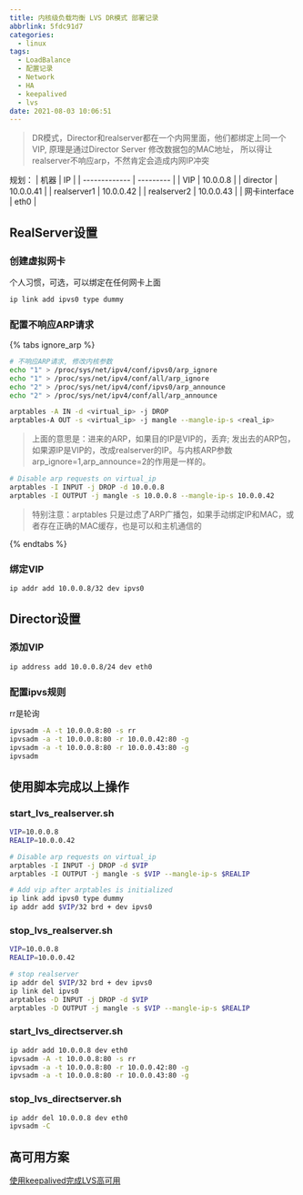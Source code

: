 ```yaml
---
title: 内核级负载均衡 LVS DR模式 部署记录
abbrlink: 5fdc91d7
categories:
  - linux
tags:
  - LoadBalance
  - 配置记录
  - Network
  - HA
  - keepalived
  - lvs
date: 2021-08-03 10:06:51
---
```


> DR模式，Director和realserver都在一个内网里面，他们都绑定上同一个VIP, 原理是通过Director Server 修改数据包的MAC地址， 所以得让realserver不响应arp，不然肯定会造成内网IP冲突

规划：
| 机器          | IP        |
| ------------- | --------- |
| VIP           | 10.0.0.8  |
| director      | 10.0.0.41 |
| realserver1   | 10.0.0.42 |
| realserver2   | 10.0.0.43 |
| 网卡interface | eth0      |

## RealServer设置

### 创建虚拟网卡

个人习惯，可选，可以绑定在任何网卡上面

```bash
ip link add ipvs0 type dummy
```

### 配置不响应ARP请求

{% tabs ignore_arp %}
<!-- tab 方法1: 调整内核参数 -->

```bash
# 不响应ARP请求, 修改内核参数
echo "1" > /proc/sys/net/ipv4/conf/ipvs0/arp_ignore
echo "1" > /proc/sys/net/ipv4/conf/all/arp_ignore
echo "2" > /proc/sys/net/ipv4/conf/ipvs0/arp_announce
echo "2" > /proc/sys/net/ipv4/conf/all/arp_announce
```

<!-- endtab -->

<!-- tab 方法2: 采用arptables -->

```bash
arptables -A IN -d <virtual_ip> -j DROP
arptables-A OUT -s <virtual_ip> -j mangle --mangle-ip-s <real_ip>
```

> 上面的意思是：进来的ARP，如果目的IP是VIP的，丢弃; 发出去的ARP包，如果源IP是VIP的，改成realserver的IP。与内核ARP参数arp_ignore=1,arp_announce=2的作用是一样的。  

```bash
# Disable arp requests on virtual_ip
arptables -I INPUT -j DROP -d 10.0.0.8
arptables -I OUTPUT -j mangle -s 10.0.0.8 --mangle-ip-s 10.0.0.42
```

> 特别注意：arptables 只是过虑了ARP广播包，如果手动绑定IP和MAC，或者存在正确的MAC缓存，也是可以和主机通信的

<!-- endtab -->
{% endtabs %}

### 绑定VIP

```bash
ip addr add 10.0.0.8/32 dev ipvs0
```

## Director设置

### 添加VIP

```bash
ip address add 10.0.0.8/24 dev eth0
```

### 配置ipvs规则

rr是轮询

```bash
ipvsadm -A -t 10.0.0.8:80 -s rr
ipvsadm -a -t 10.0.0.8:80 -r 10.0.0.42:80 -g
ipvsadm -a -t 10.0.0.8:80 -r 10.0.0.43:80 -g
ipvsadm
```

## 使用脚本完成以上操作

### start_lvs_realserver.sh

```bash
VIP=10.0.0.8
REALIP=10.0.0.42

# Disable arp requests on virtual_ip
arptables -I INPUT -j DROP -d $VIP
arptables -I OUTPUT -j mangle -s $VIP --mangle-ip-s $REALIP

# Add vip after arptables is initialized
ip link add ipvs0 type dummy
ip addr add $VIP/32 brd + dev ipvs0
```

### stop_lvs_realserver.sh

```bash
VIP=10.0.0.8
REALIP=10.0.0.42

# stop realserver
ip addr del $VIP/32 brd + dev ipvs0
ip link del ipvs0
arptables -D INPUT -j DROP -d $VIP
arptables -D OUTPUT -j mangle -s $VIP --mangle-ip-s $REALIP
```

### start_lvs_directserver.sh

```bash
ip addr add 10.0.0.8 dev eth0
ipvsadm -A -t 10.0.0.8:80 -s rr
ipvsadm -a -t 10.0.0.8:80 -r 10.0.0.42:80 -g
ipvsadm -a -t 10.0.0.8:80 -r 10.0.0.43:80 -g
```

### stop_lvs_directserver.sh

```bash
ip addr del 10.0.0.8 dev eth0
ipvsadm -C
```

## 高可用方案

[使用keepalived完成LVS高可用](/posts/675d47a9)
